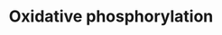 ---
annotations:
- type: Pathway Ontology
  value: oxidative phosphorylation pathway
authors:
- MaintBot
- Mkutmon
description: ''
last-edited: 2019-08-16
organisms:
- Bos taurus
redirect_from:
- /index.php/Pathway:WP994
- /instance/WP994
schema-jsonld:
- '@context': https://schema.org/
  '@id': https://wikipathways.github.io/pathways/WP994.html
  '@type': Dataset
  creator:
    '@type': Organization
    name: WikiPathways
  description: ''
  keywords:
  - NDUFA10
  - ATP5I
  - NDUFS5
  - ATP5D
  - ATP5G2
  - NDUFB7
  - NDUFAB1
  - MT-ND4
  - B9
  - ATP5E
  - ND2
  - NDUFS7
  - NDUFV3
  - NDUFA2
  - NAD
  - NDUFS4
  - ADP
  - NDUFC1
  - ATP5A1
  - NDUFC2
  - ATP
  - NDUFB5
  - ATP6AP2
  - ATP5J
  - ND1
  - NDUFA4
  - NDUFS2
  - NDUFV2
  - NDUFA4L2
  - NDUFS6
  - ATP5F1
  - MT-ND3
  - NDUFA5
  - NDUFS8
  - ATP5J2
  - Hydrogen
  - ATP5H
  - ATP5G3
  - NDUFS1
  - GZMB
  - NDUFB1
  - ATP5L
  - NDUFB8
  - MT-ND6
  - ATP5B
  - ND5
  - ATP5G1
  - ATP6
  - MT-ATP8
  - NDUFA8
  - ATP5O
  - NDUFB10
  - NDUFS3
  - NDUFA6
  - NDUFA11
  - MT-ND4L
  - NDUFB6
  - B14.5a
  - NADH
  - NDUFB2
  - ATP5S
  - NDUFV1
  - NDUFA9
  - NDUFB9
  - NDUFB4
  - ATP6AP1
  license: CC0
  name: Oxidative phosphorylation
seo: CreativeWork
title: Oxidative phosphorylation
wpid: WP994
---